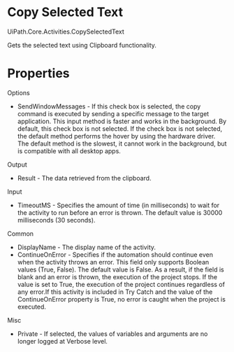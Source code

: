 ﻿# Copy Selected Text

UiPath.Core.Activities.CopySelectedText

Gets the selected text using Clipboard functionality.

# Properties

Options

* SendWindowMessages - If this check box is selected, the copy command is executed by sending a specific message to the target application. This input method is faster and works in the background. By default, this check box is not selected. If the check box is not selected, the default method performs the hover by using the hardware driver. The default method is the slowest, it cannot work in the background, but is compatible with all desktop apps.

Output

* Result - The data retrieved from the clipboard.

Input

* TimeoutMS - Specifies the amount of time (in milliseconds) to wait for the activity to run before an error is thrown. The default value is 30000 milliseconds (30 seconds).

Common

* DisplayName - The display name of the activity.
* ContinueOnError - Specifies if the automation should continue even when the activity throws an error. This field only supports Boolean values (True, False). The default value is False. As a result, if the field is blank and an error is thrown, the execution of the project stops. If the value is set to True, the execution of the project continues regardless of any error.If this activity is included in Try Catch and the value of the ContinueOnError property is True, no error is caught when the project is executed.

Misc

* Private - If selected, the values of variables and arguments are no longer logged at Verbose level.
